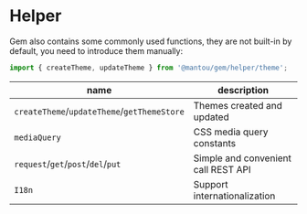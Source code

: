 # Helper

Gem also contains some commonly used functions, they are not built-in by default, you need to introduce them manually:

```js
import { createTheme, updateTheme } from '@mantou/gem/helper/theme';
```

| name                                        | description                         |
| ------------------------------------------- | ----------------------------------- |
| `createTheme`/`updateTheme`/`getThemeStore` | Themes created and updated          |
| `mediaQuery`                                | CSS media query constants           |
| `request`/`get`/`post`/`del`/`put`          | Simple and convenient call REST API |
| `I18n`                                      | Support internationalization        |
